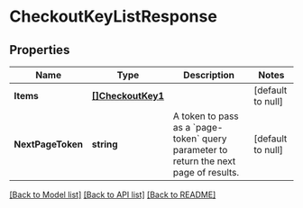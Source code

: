 # CheckoutKeyListResponse

## Properties
Name | Type | Description | Notes
------------ | ------------- | ------------- | -------------
**Items** | [**[]CheckoutKey1**](CheckoutKey_1.md) |  | [default to null]
**NextPageToken** | **string** | A token to pass as a &#x60;page-token&#x60; query parameter to return the next page of results. | [default to null]

[[Back to Model list]](../README.md#documentation-for-models) [[Back to API list]](../README.md#documentation-for-api-endpoints) [[Back to README]](../README.md)

